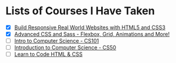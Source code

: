 # Lists of Courses I Have Taken

- [x] [Build Responsive Real World Websites with HTML5 and CSS3](https://www.udemy.com/design-and-develop-a-killer-website-with-html5-and-css3/)
- [x] [Advanced CSS and Sass - Flexbox, Grid, Animations and More!](https://www.udemy.com/advanced-css-and-sass/)
- [ ] [Intro to Computer Science - CS101](https://classroom.udacity.com/courses/cs101)
- [ ] [Introduction to Computer Science - CS50](https://courses.edx.org/courses/course-v1:HarvardX+CS50+X/course/)
- [ ] [Learn to Code HTML & CSS](http://learn.shayhowe.com/html-css/)